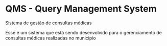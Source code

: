 # QMS - Query Management System
Sistema de gestão de consultas médicas 

Esse é um sistema que está sendo desenvolvido para o gerenciamento de consultas médicas realizadas no municipio
